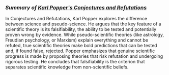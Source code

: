 ### *Summary of [Karl Popper's Conjectures and Refutations](https://github.com/alegrand/SMPE/blob/master/sessions/2024_10_Grenoble/02_reading_Popper_Conjectures-and-refutation.pdf)*

In Conjectures and Refutations, Karl Popper explores the difference between science and pseudo-science. He argues that the key feature of a scientific theory is its falsifiability, the ability to be tested and potentially proven wrong by evidence. While pseudo-scientific theories (like astrology, Freudian psychology, or Marxism) explain everything and cannot be refuted, true scientific theories make bold predictions that can be tested and, if found false, rejected. Popper emphasizes that genuine scientific progress is made by proposing theories that risk refutation and undergoing rigorous testing. He concludes that falsifiability is the criterion that separates scientific knowledge from non-scientific beliefs.
